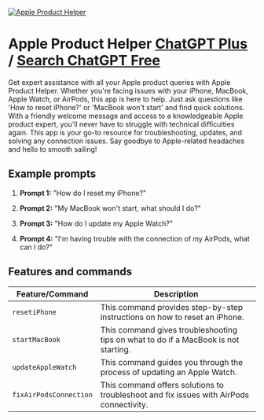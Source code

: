 
[![Apple Product Helper](https://files.oaiusercontent.com/file-pJAJJ1DUdgLsRnNoPSTHSNeu?se=2123-10-17T01%3A49%3A08Z&sp=r&sv=2021-08-06&sr=b&rscc=max-age%3D31536000%2C%20immutable&rscd=attachment%3B%20filename%3Df4326485-d4c0-4253-bd54-0acefb250a5b.png&sig=Nh6UZcjbiIKLQs4adsjnOKjcrkhIIqWR6/P8heIZJqs%3D)](https://chat.openai.com/g/g-IqW3t3Oyg-apple-product-helper)

# Apple Product Helper [ChatGPT Plus](https://chat.openai.com/g/g-IqW3t3Oyg-apple-product-helper) / [Search ChatGPT Free](https://gptcall.net/index.html#/?search=Apple%20Product%20Helper)

Get expert assistance with all your Apple product queries with Apple Product Helper. Whether you're facing issues with your iPhone, MacBook, Apple Watch, or AirPods, this app is here to help. Just ask questions like 'How to reset iPhone?' or 'MacBook won't start' and find quick solutions. With a friendly welcome message and access to a knowledgeable Apple product expert, you'll never have to struggle with technical difficulties again. This app is your go-to resource for troubleshooting, updates, and solving any connection issues. Say goodbye to Apple-related headaches and hello to smooth sailing!

## Example prompts

1. **Prompt 1:** "How do I reset my iPhone?"

2. **Prompt 2:** "My MacBook won't start, what should I do?"

3. **Prompt 3:** "How do I update my Apple Watch?"

4. **Prompt 4:** "I'm having trouble with the connection of my AirPods, what can I do?"



## Features and commands

| Feature/Command | Description |
| --- | --- |
| `resetiPhone` | This command provides step-by-step instructions on how to reset an iPhone. |
| `startMacBook` | This command gives troubleshooting tips on what to do if a MacBook is not starting. |
| `updateAppleWatch` | This command guides you through the process of updating an Apple Watch. |
| `fixAirPodsConnection` | This command offers solutions to troubleshoot and fix issues with AirPods connectivity. |


